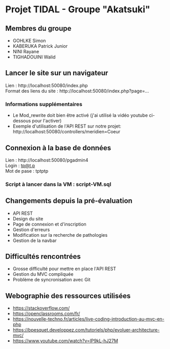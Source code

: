 # Projet TIDAL - Groupe "Akatsuki"

## Membres du groupe
- GOHLKE Simon
- KABERUKA Patrick Junior
- NINI Rayane
- TIGHADOUINI Walid

## Lancer le site sur un navigateur

Lien : http://localhost:50080/index.php  
Format des liens du site : http://localhost:50080/index.php?page=...

### Informations supplémentaires
- Le Mod_rewrite doit bien être activé (j'ai utilisé la vidéo youtube ci-dessous pour l'activer)
- Exemple d'utilisation de l'API REST sur notre projet: http://localhost:50080/controllers/meridien=Coeur

## Connexion à la base de données
Lien : http://localhost:50080/pgadmin4  
Login : tp@t.p  
Mot de pase : tptptp

### Script à lancer dans la VM : script-VM.sql

## Changements depuis la pré-évaluation
- API REST
- Design du site
- Page de connexion et d'inscription
- Gestion d'erreurs
- Modification sur la recherche de pathologies
- Gestion de la navbar

## Difficultés rencontrées
- Grosse difficulté pour mettre en place l'API REST
- Gestion du MVC compliquée
- Problème de syncronisation avec Git

## Webographie des ressources utilisées
- https://stackoverflow.com/
- https://openclassrooms.com/fr/
- https://nouvelle-techno.fr/articles/live-coding-introduction-au-mvc-en-php
- https://bpesquet.developpez.com/tutoriels/php/evoluer-architecture-mvc/
- https://www.youtube.com/watch?v=lP9kL-hJ27M 
